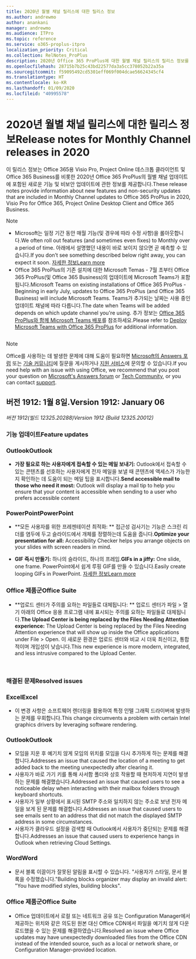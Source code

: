 ```yaml
---
title: 2020년 월별 채널 릴리스에 대한 릴리스 정보
ms.author: andrewmo
author: anankani
manager: andrewmo
ms.audience: ITPro
ms.topic: reference
ms.service: o365-proplus-itpro
localization_priority: Critical
ms.collection: RelNotes_ProPlus
description: 2020년 Office 365 ProPlus에 대한 월별 채널 릴리스의 릴리스 정보를 IT 전문가에게 제공합니다.
ms.openlocfilehash: 28715b7b25c43bd22577da3a5cc378052b22a35a
ms.sourcegitcommit: f59095492cd5301eff069f004dcae56624345cf4
ms.translationtype: HT
ms.contentlocale: ko-KR
ms.lasthandoff: 01/09/2020
ms.locfileid: "40995578"
---
```

# <a name="release-notes-for-monthly-channel-releases-in-2020"></a><span data-ttu-id="8c01e-103">2020년 월별 채널 릴리스에 대한 릴리스 정보</span><span class="sxs-lookup"><span data-stu-id="8c01e-103">Release notes for Monthly Channel releases in 2020</span></span>

<span data-ttu-id="8c01e-104">이 릴리스 정보는 Office 365용 Visio Pro, Project Online 데스크톱 클라이언트 및 Office 365 Business를 비롯한 2020년 Office 365 ProPlus의 월별 채널 업데이트에 포함된 새로운 기능 및 비보안 업데이트에 관한 정보를 제공합니다.</span><span class="sxs-lookup"><span data-stu-id="8c01e-104">These release notes provide information about new features and non-security updates that are included in Monthly Channel updates to Office 365 ProPlus in 2020, Visio Pro for Office 365, Project Online Desktop Client and Office 365 Business.</span></span>

 > [!NOTE]
>
>- <span data-ttu-id="8c01e-105">Microsoft는 일정 기간 동안 매월 기능(및 경우에 따라 수정 사항)을 롤아웃합니다.</span><span class="sxs-lookup"><span data-stu-id="8c01e-105">We often roll out features (and sometimes even fixes) to Monthly over a period of time.</span></span>  <span data-ttu-id="8c01e-106">아래에서 설명했던 내용이 바로 보이지 않으면 곧 예측할 수 있습니다.</span><span class="sxs-lookup"><span data-stu-id="8c01e-106">If you don’t see something described below right away, you can expect it soon.</span></span> [<span data-ttu-id="8c01e-107">자세한 정보</span><span class="sxs-lookup"><span data-stu-id="8c01e-107">Learn more</span></span>](https://support.office.com/article/when-do-i-get-the-newest-features-in-for-office-365-da36192c-58b9-4bc9-8d51-bb6eed468516)
>- <span data-ttu-id="8c01e-108">Office 365 ProPlus의 기존 설치에 대한 Microsoft Temas - 7월 초부터 Office 365 ProPlus(및 Office 365 Business)의 업데이트에 Microsoft Teams가 포함됩니다.</span><span class="sxs-lookup"><span data-stu-id="8c01e-108">Microsoft Teams on existing installations of Office 365 ProPlus - Beginning in early July, updates to Office 365 ProPlus (and Office 365 Business) will include Microsoft Teams.</span></span>  <span data-ttu-id="8c01e-109">Teams가 추가되는 날짜는 사용 중인 업데이트 채널에 따라 다릅니다.</span><span class="sxs-lookup"><span data-stu-id="8c01e-109">The date when Teams will be added depends on which update channel you're using.</span></span> <span data-ttu-id="8c01e-110">추가 정보는 [Office 365 ProPlus와 함께 Microsoft Teams 배포](https://docs.microsoft.com/deployoffice/teams-install)를 참조하세요.</span><span class="sxs-lookup"><span data-stu-id="8c01e-110">Please refer to [Deploy Microsoft Teams with Office 365 ProPlus](https://docs.microsoft.com/deployoffice/teams-install) for additional information.</span></span>

##

> [!NOTE]
> <span data-ttu-id="8c01e-111">Office를 사용하는 데 발생한 문제에 대해 도움이 필요하면 [Microsoft의 Answers 포럼](https://answers.microsoft.com/) 또는 [기술 커뮤니티](https://techcommunity.microsoft.com/)에 질문을 게시하거나 [지원 서비스](https://support.microsoft.com/contactus)에 문의할 수 있습니다.</span><span class="sxs-lookup"><span data-stu-id="8c01e-111">If you need help with an issue with using Office, we recommend that you post your question on [Microsoft's Answers forum](https://answers.microsoft.com/) or [Tech Community](https://techcommunity.microsoft.com/), or you can contact [support](https://support.microsoft.com/contactus).</span></span>
## <a name="version-1912-january-08"></a><span data-ttu-id="8c01e-112">버전 1912: 1월 8일.</span><span class="sxs-lookup"><span data-stu-id="8c01e-112">Version 1912: January 06</span></span>
<span data-ttu-id="8c01e-113">*버전 1912(빌드 12325.20288)*</span><span class="sxs-lookup"><span data-stu-id="8c01e-113">*Version 1912 (Build 12325.20012)*</span></span>


[//]: # (기능 세부 정보 콘텐츠를 제거하지 마세요. 시작)

### <a name="feature-updates"></a><span data-ttu-id="8c01e-115">기능 업데이트</span><span class="sxs-lookup"><span data-stu-id="8c01e-115">Feature updates</span></span>

### <a name="outlook"></a><span data-ttu-id="8c01e-116">Outlook</span><span class="sxs-lookup"><span data-stu-id="8c01e-116">Outlook</span></span>

- <span data-ttu-id="8c01e-117">**가장 필요로 하는 사용자에게 접속할 수 있는 메일 보내기:** Outlook에서 접속할 수 있는 콘텐츠를 선호하는 사용자에게 전자 메일을 보낼 때 콘텐츠에 액세스가 가능한 지 확인하는 데 도움이 되는 메일 팁을 표시합니다.</span><span class="sxs-lookup"><span data-stu-id="8c01e-117">**Send accessible mail to those who need it most:** Outlook will display a mail tip to help you ensure that your content is accessible when sending to a user who prefers accessible content</span></span>

### <a name="powerpoint"></a><span data-ttu-id="8c01e-118">PowerPoint</span><span class="sxs-lookup"><span data-stu-id="8c01e-118">PowerPoint</span></span>

- <span data-ttu-id="8c01e-119">\*\*모든 사용자를 위한 프레젠테이션 최적화: \*\* 접근성 검사기는 기능은 스크린 리더를 염두에 두고 슬라이드에서 개체를 정렬하는데 도움을 줍니다.</span><span class="sxs-lookup"><span data-stu-id="8c01e-119">**Optimize your presentation for all:** Accessibility Checker helps you arrange objects on your slides with screen readers in mind.</span></span>

- <span data-ttu-id="8c01e-120">**GIF 즉시 만들기:** 하나의 슬라이드, 하나의 프레임.</span><span class="sxs-lookup"><span data-stu-id="8c01e-120">**GIFs in a jiffy:** One slide, one frame.</span></span> <span data-ttu-id="8c01e-121">PowerPoint에서 쉽게 루핑 GIF를 만들 수 있습니다.</span><span class="sxs-lookup"><span data-stu-id="8c01e-121">Easily create looping GIFs in PowerPoint.</span></span> [<span data-ttu-id="8c01e-122">자세한 정보</span><span class="sxs-lookup"><span data-stu-id="8c01e-122">Learn more</span></span>](https://support.office.com/ko-KR/article/a598753e-92de-4f1b-8393-714db4d334b4)

### <a name="office-suite"></a><span data-ttu-id="8c01e-123">Office 제품군</span><span class="sxs-lookup"><span data-stu-id="8c01e-123">Office Suite</span></span>

- <span data-ttu-id="8c01e-124">\*\*업로드 센터가 주의를 요하는 파일들로 대체됩니다: \*\* 업로드 센터가 파일 > 열기 아래의 Office 응용 프로그램 내에 표시되는 주의를 요하는 파일들로 대체됩니다.</span><span class="sxs-lookup"><span data-stu-id="8c01e-124">**The Upload Center is being replaced by the Files Needing Attention experience:** The Upload Center is being replaced by the Files Needing Attention experience that will show up inside the Office applications under File > Open.</span></span> <span data-ttu-id="8c01e-125">이 새로운 환경은 업로드 센터와 비교 시 더욱 최신이고, 통합적이며 개입성이 낮습니다.</span><span class="sxs-lookup"><span data-stu-id="8c01e-125">This new experience is more modern, integrated, and less intrusive compared to the Upload Center.</span></span>


[//]: # (기능 세부 정보 콘텐츠를 제거하지 마세요. 끝)

<br/>

[//]: # (버그 세부 정보 콘텐츠를 제거하지 마세요. 시작)

### <a name="resolved-issues"></a><span data-ttu-id="8c01e-128">해결된 문제</span><span class="sxs-lookup"><span data-stu-id="8c01e-128">Resolved issues</span></span>
### <a name="excel"></a><span data-ttu-id="8c01e-129">Excel</span><span class="sxs-lookup"><span data-stu-id="8c01e-129">Excel</span></span>

- <span data-ttu-id="8c01e-130">이 변경 사항은 소프트웨어 렌더링을 활용하여 특정 인텔 그래픽 드라이버에 발생하는 문제를 우회합니다.</span><span class="sxs-lookup"><span data-stu-id="8c01e-130">This change circumvents a problem with certain Intel graphics drivers by leveraging software rendering.</span></span>


### <a name="outlook"></a><span data-ttu-id="8c01e-131">Outlook</span><span class="sxs-lookup"><span data-stu-id="8c01e-131">Outlook</span></span>

- <div><span data-ttu-id="8c01e-132"><span style="display:inline !important;">모임을 지운 후 예기치 않게 모임의 위치를 모임을 다시 추가하게 하는 문제를 해결합니다.</span></span><span class="sxs-lookup"><span data-stu-id="8c01e-132"><span style="display:inline !important;">Addresses an issue that caused the location of a meeting to get added back to the meeting unexpectedly after clearing it.</span></span></span><br></div>


- <div><span data-ttu-id="8c01e-133"><span style="display:inline !important;">사용자가 바로 가기 키를 통해 사서함 폴더와 상호 작용할 때 현저하게 지연이 발생하는 문제를 해결했습니다.</span></span><span class="sxs-lookup"><span data-stu-id="8c01e-133"><span style="display:inline !important;">Addressed an issue that caused users to see a noticeable delay when interacting with their mailbox folders through keyboard shortcuts.</span></span></span><br></div>


- <div><span data-ttu-id="8c01e-134">사용자가 일부 상황에서 표시된 SMTP 주소와 일치하지 않는 주소로 보낸 전자 메일을 보게 된 문제를 해결합니다.</span><span class="sxs-lookup"><span data-stu-id="8c01e-134">Addresses an issue that caused users to see emails sent to an address that did not match the displayed SMTP address in some circumstances.</span></span></div>


- <div><span data-ttu-id="8c01e-135">사용자가 클라우드 설정을 검색할 때 Outlook에서 사용자가 중단되는 문제를 해결합니다.</span><span class="sxs-lookup"><span data-stu-id="8c01e-135">Addresses an issue that caused users to experience hangs in Outlook when retrieving Cloud Settings.</span></span></div>


### <a name="word"></a><span data-ttu-id="8c01e-136">Word</span><span class="sxs-lookup"><span data-stu-id="8c01e-136">Word</span></span>

- <div><span data-ttu-id="8c01e-137"><span>문서 블록 이끌이가 잘못된 알림을 표시할 수 있습니다. &quot;사용자가 스타일, 문서 블록을 수정했습니다.&quot;</span></span><span class="sxs-lookup"><span data-stu-id="8c01e-137">Building blocks organizer may display an invalid alert: &quot;You have modified styles, building blocks&quot;.</span></span></div>


### <a name="office-suite"></a><span data-ttu-id="8c01e-138">Office 제품군</span><span class="sxs-lookup"><span data-stu-id="8c01e-138">Office Suite</span></span>

- <div><span data-ttu-id="8c01e-139"><span><div style="box-sizing:border-box;">Office 업데이트에서 로컬 또는 네트워크 공유 또는 Configuration Manager에서 제공하는 위치와 같은 의도된 원본 대신 Office CDN에서 파일을 예기치 않게 다운로드했을 수 있는 문제를 해결하였습니다.</span><span class="sxs-lookup"><span data-stu-id="8c01e-139">Resolved an issue where Office updates may have unexpectedly downloaded files from the Office CDN instead of the intended source, such as a local or network share, or Configuration Manager-provided location.</span></span></div><br></span></div>



[//]: # (버그 세부 정보 콘텐츠를 제거하지 마세요. 끝)


